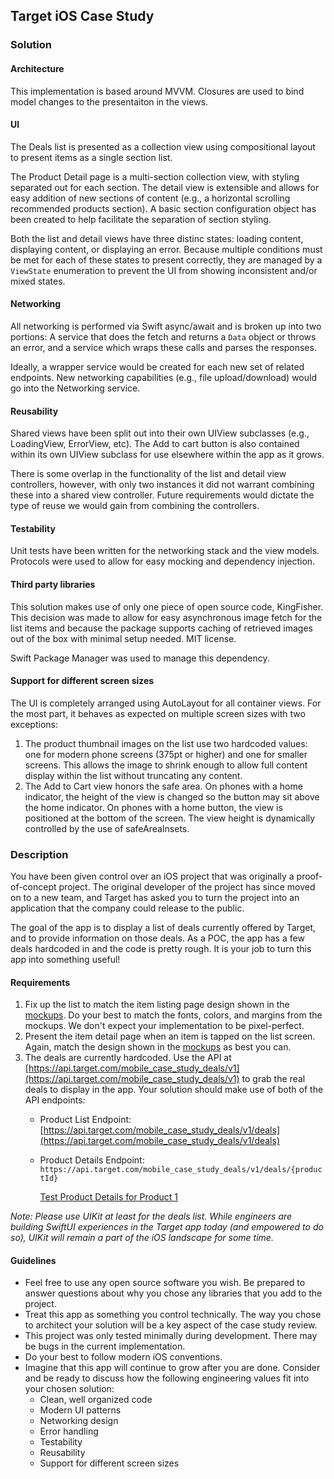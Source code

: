 ## Target iOS Case Study

### Solution
#### Architecture
This implementation is based around MVVM. Closures are used to bind model changes to the presentaiton in the views.

#### UI
The Deals list is presented as a collection view using compositional layout to present items as a single section list.

The Product Detail page is a multi-section collection view, with styling separated out for each section. The detail view is extensible and allows for easy addition of new sections of content (e.g., a horizontal scrolling recommended products section). A basic section configuration object has been created to help facilitate the separation of section styling.

Both the list and detail views have three distinc states: loading content, displaying content, or displaying an error. Because multiple conditions must be met for each of these states to present correctly, they are managed by a `ViewState` enumeration to prevent the UI from showing inconsistent and/or mixed states.

#### Networking
All networking is performed via Swift async/await and is broken up into two portions: A service that does the fetch and returns a `Data` object or throws an error, and a service which wraps these calls and parses the responses.

Ideally, a wrapper service would be created for each new set of related endpoints. New networking capabilities (e.g., file upload/download) would go into the Networking service.

#### Reusability
Shared views have been split out into their own UIView subclasses (e.g., LoadingView, ErrorView, etc). The Add to cart button is also contained within its own UIView subclass for use elsewhere within the app as it grows.

There is some overlap in the functionality of the list and detail view controllers, however, with only two instances it did not warrant combining these into a shared view controller. Future requirements would dictate the type of reuse we would gain from combining the controllers.

#### Testability
Unit tests have been written for the networking stack and the view models. Protocols were used to allow for easy mocking and dependency injection.

#### Third party libraries
This solution makes use of only one piece of open source code, KingFisher. This decision was made to allow for easy asynchronous image fetch for the list items and because the package supports caching of retrieved images out of the box with minimal setup needed. MIT license.

Swift Package Manager was used to manage this dependency.

#### Support for different screen sizes
The UI is completely arranged using AutoLayout for all container views. For the most part, it behaves as expected on multiple screen sizes with two exceptions:
1. The product thumbnail images on the list use two hardcoded values: one for modern phone screens (375pt or higher) and one for smaller screens. This allows the image to shrink enough to allow full content display within the list without truncating any content.
2. The Add to Cart view honors the safe area. On phones with a home indicator, the height of the view is changed so the button may sit above the home indicator. On phones with a home button, the view is positioned at the bottom of the screen. The view height is dynamically controlled by the use of safeAreaInsets.

### Description
You have been given control over an iOS project that was originally a proof-of-concept project. The original developer of the project has since moved on to a new team,
and Target has asked you to turn the project into an application that the company could release to the public.

The goal of the app is to display a list of deals currently offered by Target, and to provide information on those deals.
As a POC, the app has a few deals hardcoded in and the code is pretty rough. It is your job to turn this app into something useful!

#### Requirements
1. Fix up the list to match the item listing page design shown in the [mockups](https://www.figma.com/file/bJmbkTubmeeQCpD9c0RgjZ/iOS-Technical-Screener). Do your best to match the fonts, colors, and margins from the mockups. We don't expect your implementation to be pixel-perfect.
2. Present the item detail page when an item is tapped on the list screen. Again, match the design shown in the [mockups](https://www.figma.com/file/bJmbkTubmeeQCpD9c0RgjZ/iOS-Technical-Screener) as best you can.
3. The deals are currently hardcoded. Use the API at [https://api.target.com/mobile_case_study_deals/v1](https://api.target.com/mobile_case_study_deals/v1) to grab the real deals to display in the app. Your solution should make use of both of the API endpoints:
      * Product List Endpoint: 
        [https://api.target.com/mobile_case_study_deals/v1/deals](https://api.target.com/mobile_case_study_deals/v1/deals)
        
      * Product Details Endpoint:
        `https://api.target.com/mobile_case_study_deals/v1/deals/{productId}`
        
        [Test Product Details for Product 1](https://api.target.com/mobile_case_study_deals/v1/deals/1)

_Note: Please use UIKit at least for the deals list. While engineers are building SwiftUI experiences in the Target app today (and empowered to do so), UIKit will remain a part of the iOS landscape for some time._

#### Guidelines
- Feel free to use any open source software you wish. Be prepared to answer questions about why you chose any libraries that you add to the project.
- Treat this app as something you control technically. The way you chose to architect your solution will be a key aspect of the case study review.
- This project was only tested minimally during development.  There may be bugs in the current implementation.
- Do your best to follow modern iOS conventions.
- Imagine that this app will continue to grow after you are done. Consider and be ready to discuss how the following engineering values fit into your chosen solution:
	- Clean, well organized code
	- Modern UI patterns
	- Networking design
	- Error handling
	- Testability
	- Reusability
	- Support for different screen sizes
